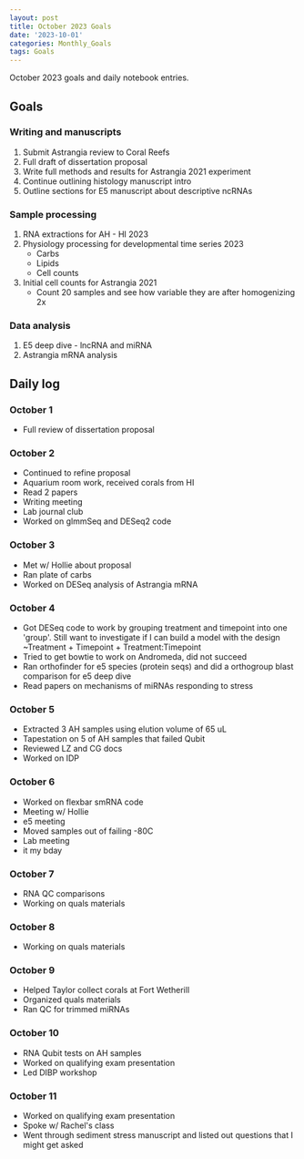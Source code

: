 ```yaml
---
layout: post
title: October 2023 Goals
date: '2023-10-01'
categories: Monthly_Goals
tags: Goals
---
```

October 2023 goals and daily notebook entries. 

## Goals  

### Writing and manuscripts 
              
1. Submit Astrangia review to Coral Reefs
2. Full draft of dissertation proposal
3. Write full methods and results for Astrangia 2021 experiment 
4. Continue outlining histology manuscript intro 
5. Outline sections for E5 manuscript about descriptive ncRNAs

### Sample processing

1. RNA extractions for AH - HI 2023
2. Physiology processing for developmental time series 2023
	- Carbs
	- Lipids
	- Cell counts 
3. Initial cell counts for Astrangia 2021
	- Count 20 samples and see how variable they are after homogenizing 2x

### Data analysis 
1. E5 deep dive - lncRNA and miRNA
2. Astrangia mRNA analysis 

## Daily log 

### October 1
- Full review of dissertation proposal

### October 2
- Continued to refine proposal 
- Aquarium room work, received corals from HI 
- Read 2 papers 
- Writing meeting 
- Lab journal club 
- Worked on glmmSeq and DESeq2 code 

### October 3 
- Met w/ Hollie about proposal 
- Ran plate of carbs 
- Worked on DESeq analysis of Astrangia mRNA 

### October 4
- Got DESeq code to work by grouping treatment and timepoint into one 'group'. Still want to investigate if I can build a model with the design ~Treatment + Timepoint + Treatment:Timepoint 
- Tried to get bowtie to work on Andromeda, did not succeed 
- Ran orthofinder for e5 species (protein seqs) and did a orthogroup blast comparison for e5 deep dive
- Read papers on mechanisms of miRNAs responding to stress

### October 5
- Extracted 3 AH samples using elution volume of 65 uL
- Tapestation on 5 of AH samples that failed Qubit 
- Reviewed LZ and CG docs 
- Worked on IDP

### October 6 
- Worked on flexbar smRNA code 
- Meeting w/ Hollie 
- e5 meeting
- Moved samples out of failing -80C
- Lab meeting 
- it my bday 

### October 7 
- RNA QC comparisons 
- Working on quals materials 

### October 8 
- Working on quals materials 

### October 9 
- Helped Taylor collect corals at Fort Wetherill 
- Organized quals materials
- Ran QC for trimmed miRNAs

### October 10 
- RNA Qubit tests on AH samples 
- Worked on qualifying exam presentation 
- Led DIBP workshop 

### October 11
- Worked on qualifying exam presentation 
- Spoke w/ Rachel's class 
- Went through sediment stress manuscript and listed out questions that I might get asked 
